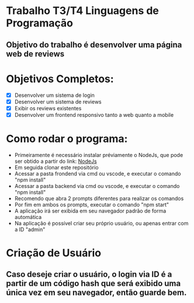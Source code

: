 # Trabalho T3/T4 Linguagens de Programação
## Objetivo do trabalho é desenvolver uma página web de reviews

# Objetivos Completos:
- [X] Desenvolver um sistema de login
- [X] Desenvolver um sistema de reviews
- [X] Exibir os reviews existentes
- [X] Desenvolver um frontend responsivo tanto a web quanto a mobile

# Como rodar o programa:
- Primeiramente é necessário instalar préviamente o NodeJs, que pode ser obtido a partir do link: [NodeJs](https://nodejs.org/en/)
- Em seguida clonar este repositório
- Acessar a pasta frondend via cmd ou vscode, e executar o comando "npm install"
- Acessar a pasta backend via cmd ou vscode, e executar o comando "npm install"
- Recomendo que abra 2 prompts diferentes para realizar os comandos
- Por fim em ambos os prompts, executar o comando "npm start"
- A aplicação irá ser exibida em seu navegador padrão de forma automática
- Na aplicação é possível criar seu próprio usuário, ou apenas entrar com a ID "admin"

# Criação de Usuário
## Caso deseje criar o usuário, o login via ID é a partir de um código hash que será exibido uma única vez em seu navegador, então guarde bem.
